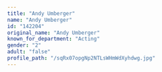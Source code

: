 ```yaml
---
title: "Andy Umberger"
name: "Andy Umberger"
id: "142204"
original_name: "Andy Umberger"
known_for_department: "Acting"
gender: "2"
adult: "false"
profile_path: "/sqRx07opgNp2NTLsWHmWdXyhdwg.jpg"
---
```

